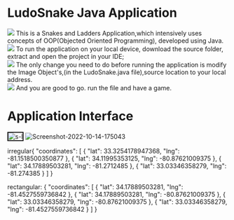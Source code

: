 # LudoSnake Java Application
<img src="https://img.icons8.com/color/15/000000/right--v1.png"/> This is a Snakes and Ladders Application,which intensively uses concepts of OOP(Objected Oriented Programming), developed using Java. <br>
<img src="https://img.icons8.com/color/15/000000/right--v1.png"/> To run the application on your local device, download the source folder, extract and open the project in your IDE;<br>
<img src="https://img.icons8.com/color/15/000000/right--v1.png"/> The only change you need to do before running the application is modify the Image Object's,(in the LudoSnake.java file),source location to your local address. <br>
<img src="https://img.icons8.com/color/15/000000/right--v1.png"/> And you are good to go. run the file and have a game. <br>


<H1> Application Interface</H1>
<img src="https://i.ibb.co/1GwDVmC/s-l.png" alt="s-l" border="2"  />
<img src="https://i.ibb.co/19Tdb8s/Screenshot-2022-10-14-175043.png" alt="Screenshot-2022-10-14-175043" border="0">



irregular{
    "coordinates": [
        { "lat": 33.3254178947368, "lng": -81.1518500350877 },
        { "lat": 34.11995353125, "lng": -80.87621009375 },
        { "lat": 34.17889503281, "lng": -81.2712485 },
        { "lat": 33.03346358279, "lng": -81.274385 }
    ]
}

rectangular:
{
    "coordinates": [
        { "lat": 34.17889503281, "lng": -81.4527559736842 },
        { "lat": 34.17889503281, "lng": -80.87621009375 },
        { "lat": 33.03346358279, "lng": -80.87621009375 },
        { "lat": 33.03346358279, "lng": -81.4527559736842 }
    ]
}
